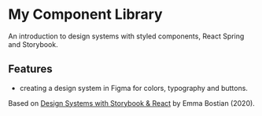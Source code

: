 # My Component Library

An introduction to design systems with styled components, React Spring and Storybook.

## Features

- creating a design system in Figma for colors, typography and buttons.

Based on [Design Systems with Storybook & React](https://frontendmasters.com/workshops/design-systems-storybook/) by
Emma Bostian (2020).
